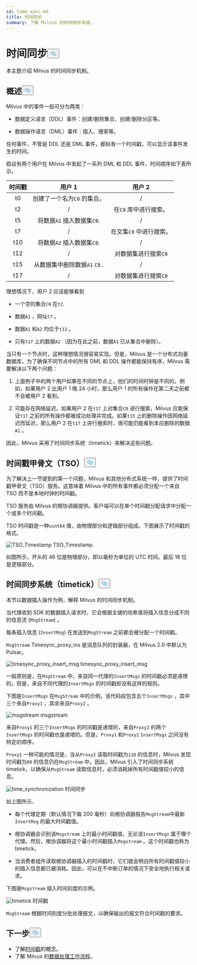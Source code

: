 ```yaml
---
id: time_sync.md
title: 时间同步
summary: 了解 Milvus 的时间同步系统。
---
```

<h1 id="Time-Synchronization" class="common-anchor-header">时间同步<button data-href="#Time-Synchronization" class="anchor-icon" translate="no">
      <svg translate="no"
        aria-hidden="true"
        focusable="false"
        height="20"
        version="1.1"
        viewBox="0 0 16 16"
        width="16"
      >
        <path
          fill="#0092E4"
          fill-rule="evenodd"
          d="M4 9h1v1H4c-1.5 0-3-1.69-3-3.5S2.55 3 4 3h4c1.45 0 3 1.69 3 3.5 0 1.41-.91 2.72-2 3.25V8.59c.58-.45 1-1.27 1-2.09C10 5.22 8.98 4 8 4H4c-.98 0-2 1.22-2 2.5S3 9 4 9zm9-3h-1v1h1c1 0 2 1.22 2 2.5S13.98 12 13 12H9c-.98 0-2-1.22-2-2.5 0-.83.42-1.64 1-2.09V6.25c-1.09.53-2 1.84-2 3.25C6 11.31 7.55 13 9 13h4c1.45 0 3-1.69 3-3.5S14.5 6 13 6z"
        ></path>
      </svg>
    </button></h1><p>本主题介绍 Milvus 的时间同步机制。</p>
<h2 id="Overview" class="common-anchor-header">概述<button data-href="#Overview" class="anchor-icon" translate="no">
      <svg translate="no"
        aria-hidden="true"
        focusable="false"
        height="20"
        version="1.1"
        viewBox="0 0 16 16"
        width="16"
      >
        <path
          fill="#0092E4"
          fill-rule="evenodd"
          d="M4 9h1v1H4c-1.5 0-3-1.69-3-3.5S2.55 3 4 3h4c1.45 0 3 1.69 3 3.5 0 1.41-.91 2.72-2 3.25V8.59c.58-.45 1-1.27 1-2.09C10 5.22 8.98 4 8 4H4c-.98 0-2 1.22-2 2.5S3 9 4 9zm9-3h-1v1h1c1 0 2 1.22 2 2.5S13.98 12 13 12H9c-.98 0-2-1.22-2-2.5 0-.83.42-1.64 1-2.09V6.25c-1.09.53-2 1.84-2 3.25C6 11.31 7.55 13 9 13h4c1.45 0 3-1.69 3-3.5S14.5 6 13 6z"
        ></path>
      </svg>
    </button></h2><p>Milvus 中的事件一般可分为两类：</p>
<ul>
<li><p>数据定义语言（DDL）事件：创建/删除集合、创建/删除分区等。</p></li>
<li><p>数据操作语言（DML）事件：插入、搜索等。</p></li>
</ul>
<p>任何事件，不管是 DDL 还是 DML 事件，都标有一个时间戳，可以显示该事件发生的时间。</p>
<p>假设有两个用户在 Milvus 中发起了一系列 DML 和 DDL 事件，时间顺序如下表所示。</p>
<table>
<thead>
<tr><th style="text-align:center">时间戳</th><th style="text-align:center">用户 1</th><th style="text-align:center">用户 2</th></tr>
</thead>
<tbody>
<tr><td style="text-align:center">t0</td><td style="text-align:center">创建了一个名为<code translate="no">C0</code> 的集合。</td><td style="text-align:center">/</td></tr>
<tr><td style="text-align:center">t2</td><td style="text-align:center">/</td><td style="text-align:center">在<code translate="no">C0</code> 库中进行搜索。</td></tr>
<tr><td style="text-align:center">t5</td><td style="text-align:center">将数据<code translate="no">A1</code> 插入数据集<code translate="no">C0</code>.</td><td style="text-align:center">/</td></tr>
<tr><td style="text-align:center">t7</td><td style="text-align:center">/</td><td style="text-align:center">在文集<code translate="no">C0</code> 中进行搜索。</td></tr>
<tr><td style="text-align:center">t10</td><td style="text-align:center">将数据<code translate="no">A2</code> 插入数据集<code translate="no">C0</code>.</td><td style="text-align:center">/</td></tr>
<tr><td style="text-align:center">t12</td><td style="text-align:center">/</td><td style="text-align:center">对数据集进行搜索<code translate="no">C0</code></td></tr>
<tr><td style="text-align:center">t15</td><td style="text-align:center">从数据集中删除数据<code translate="no">A1</code> <code translate="no">C0</code> .</td><td style="text-align:center">/</td></tr>
<tr><td style="text-align:center">t17</td><td style="text-align:center">/</td><td style="text-align:center">对数据集进行搜索<code translate="no">C0</code></td></tr>
</tbody>
</table>
<p>理想情况下，用户 2 应该能够看到</p>
<ul>
<li><p>一个空的集合<code translate="no">C0</code> 在<code translate="no">t2</code>.</p></li>
<li><p>数据<code translate="no">A1</code> ，网址<code translate="no">t7</code> 。</p></li>
<li><p>数据<code translate="no">A1</code> 和<code translate="no">A2</code> 均位于<code translate="no">t12</code> 。</p></li>
<li><p>只有<code translate="no">t17</code> 上的数据<code translate="no">A2</code> （因为在此之前，数据<code translate="no">A1</code> 已从集合中删除）。</p></li>
</ul>
<p>当只有一个节点时，这种理想情况很容易实现。但是，Milvus 是一个分布式向量数据库，为了确保不同节点中的所有 DML 和 DDL 操作都能保持有序，Milvus 需要解决以下两个问题：</p>
<ol>
<li><p>上面例子中的两个用户如果在不同的节点上，他们的时间时钟是不同的。例如，如果用户 2 比用户 1 晚 24 小时，那么用户 1 的所有操作在第二天之前都不会被用户 2 看到。</p></li>
<li><p>可能存在网络延迟。如果用户 2 在<code translate="no">t17</code> 上对集合<code translate="no">C0</code> 进行搜索，Milvus 应能保证<code translate="no">t17</code> 之前的所有操作都被成功处理并完成。如果<code translate="no">t15</code> 上的删除操作因网络延迟而延迟，那么用户 2 在<code translate="no">t17</code> 上进行搜索时，很可能仍能看到本应删除的数据<code translate="no">A1</code> 。</p></li>
</ol>
<p>因此，Milvus 采用了时间同步系统（timetick）来解决这些问题。</p>
<h2 id="Timestamp-oracle-TSO" class="common-anchor-header">时间戳甲骨文（TSO）<button data-href="#Timestamp-oracle-TSO" class="anchor-icon" translate="no">
      <svg translate="no"
        aria-hidden="true"
        focusable="false"
        height="20"
        version="1.1"
        viewBox="0 0 16 16"
        width="16"
      >
        <path
          fill="#0092E4"
          fill-rule="evenodd"
          d="M4 9h1v1H4c-1.5 0-3-1.69-3-3.5S2.55 3 4 3h4c1.45 0 3 1.69 3 3.5 0 1.41-.91 2.72-2 3.25V8.59c.58-.45 1-1.27 1-2.09C10 5.22 8.98 4 8 4H4c-.98 0-2 1.22-2 2.5S3 9 4 9zm9-3h-1v1h1c1 0 2 1.22 2 2.5S13.98 12 13 12H9c-.98 0-2-1.22-2-2.5 0-.83.42-1.64 1-2.09V6.25c-1.09.53-2 1.84-2 3.25C6 11.31 7.55 13 9 13h4c1.45 0 3-1.69 3-3.5S14.5 6 13 6z"
        ></path>
      </svg>
    </button></h2><p>为了解决上一节提到的第一个问题，Milvus 和其他分布式系统一样，提供了时间戳甲骨文（TSO）服务。这意味着 Milvus 中的所有事件都必须分配一个来自 TSO 而不是本地时钟的时间戳。</p>
<p>TSO 服务由 Milvus 的根协调器提供。客户端可以在单个时间戳分配请求中分配一个或多个时间戳。</p>
<p>TSO 时间戳是一种<code translate="no">uint64</code> 值，由物理部分和逻辑部分组成。下图展示了时间戳的格式。</p>
<p>
  
   <span class="img-wrapper"> <img translate="no" src="/docs/v2.4.x/assets/TSO_Timestamp.png" alt="TSO_Timestamp" class="doc-image" id="tso_timestamp" />
   </span> <span class="img-wrapper"> <span>TSO_Timestamp</span>. </span></p>
<p>如图所示，开头的 46 位是物理部分，即以毫秒为单位的 UTC 时间。最后 18 位是逻辑部分。</p>
<h2 id="Time-synchronization-system-timetick" class="common-anchor-header">时间同步系统（timetick）<button data-href="#Time-synchronization-system-timetick" class="anchor-icon" translate="no">
      <svg translate="no"
        aria-hidden="true"
        focusable="false"
        height="20"
        version="1.1"
        viewBox="0 0 16 16"
        width="16"
      >
        <path
          fill="#0092E4"
          fill-rule="evenodd"
          d="M4 9h1v1H4c-1.5 0-3-1.69-3-3.5S2.55 3 4 3h4c1.45 0 3 1.69 3 3.5 0 1.41-.91 2.72-2 3.25V8.59c.58-.45 1-1.27 1-2.09C10 5.22 8.98 4 8 4H4c-.98 0-2 1.22-2 2.5S3 9 4 9zm9-3h-1v1h1c1 0 2 1.22 2 2.5S13.98 12 13 12H9c-.98 0-2-1.22-2-2.5 0-.83.42-1.64 1-2.09V6.25c-1.09.53-2 1.84-2 3.25C6 11.31 7.55 13 9 13h4c1.45 0 3-1.69 3-3.5S14.5 6 13 6z"
        ></path>
      </svg>
    </button></h2><p>本节以数据插入操作为例，解释 Milvus 的时间同步机制。</p>
<p>当代理收到 SDK 的数据插入请求时，它会根据主键的哈希值将插入信息分成不同的信息流 (<code translate="no">MsgStream</code>) 。</p>
<p>每条插入信息 (<code translate="no">InsertMsg</code>) 在发送到<code translate="no">MsgStream</code> 之前都会被分配一个时间戳。</p>
<div class="alert note">
  <code translate="no">MsgStream</code> Timesync_proxy_ins 是消息队列的封装器，在 Milvus 2.0 中默认为 Pulsar。</div>
<p>
  
   <span class="img-wrapper"> <img translate="no" src="/docs/v2.4.x/assets/timesync_proxy_insert_msg.png" alt="timesync_proxy_insert_msg" class="doc-image" id="timesync_proxy_insert_msg" />
   </span> <span class="img-wrapper"> <span>timesync_proxy_insert_msg</span> </span></p>
<p>一般原则是，在<code translate="no">MsgStream</code> 中，来自同一代理的<code translate="no">InsertMsgs</code> 的时间戳必须是递增的。但是，来自不同代理的<code translate="no">InsertMsgs</code> 的时间戳却没有这样的规则。</p>
<p>下图是<code translate="no">InsertMsgs</code> 在<code translate="no">MsgStream</code> 中的示例。该代码段包含五个<code translate="no">InsertMsgs</code> ，其中三个来自<code translate="no">Proxy1</code> ，其余来自<code translate="no">Proxy2</code> 。</p>
<p>
  
   <span class="img-wrapper"> <img translate="no" src="/docs/v2.4.x/assets/msgstream.png" alt="msgstream" class="doc-image" id="msgstream" />
   </span> <span class="img-wrapper"> <span>msgstream</span> </span></p>
<p>来自<code translate="no">Proxy1</code> 的三个<code translate="no">InsertMsgs</code> 的时间戳是递增的，来自<code translate="no">Proxy2</code> 的两个<code translate="no">InsertMsgs</code> 的时间戳也是递增的。但是，<code translate="no">Proxy1</code> 和<code translate="no">Proxy2</code> <code translate="no">InsertMsgs</code> 之间没有特定的顺序。</p>
<p><code translate="no">Proxy1</code> 一种可能的情况是，当从<code translate="no">Proxy2</code> 读取时间戳为<code translate="no">110</code> 的信息时，Milvus 发现时间戳为<code translate="no">80</code> 的信息仍在<code translate="no">MsgStream</code> 中。因此，Milvus 引入了时间同步系统 timetick，以确保从<code translate="no">MsgStream</code> 读取信息时，必须消耗掉所有时间戳值较小的信息。</p>
<p>
  
   <span class="img-wrapper"> <img translate="no" src="/docs/v2.4.x/assets/time_synchronization.png" alt="time_synchronization" class="doc-image" id="time_synchronization" />
   </span> <span class="img-wrapper"> <span>时间同步</span> </span></p>
<p>如上图所示、</p>
<ul>
<li><p>每个代理定期（默认情况下每 200 毫秒）向根协调器报告<code translate="no">MsgStream</code>中最新<code translate="no">InsertMsg</code> 的最大时间戳值。</p></li>
<li><p>根协调器会识别该<code translate="no">Msgstream</code> 上的最小时间戳值，无论该<code translate="no">InsertMsgs</code> 属于哪个代理。然后，根协调器将这个最小时间戳插入<code translate="no">Msgstream</code> 。这个时间戳也称为 timetick。</p></li>
<li><p>当消费者组件读取根协调器插入的时间戳时，它们就会明白所有时间戳值较小的插入信息都已被消耗。因此，可以在不中断订单的情况下安全地执行相关请求。</p></li>
</ul>
<p>下图是<code translate="no">Msgstream</code> 插入时间刻度的示例。</p>
<p>
  
   <span class="img-wrapper"> <img translate="no" src="/docs/v2.4.x/assets/timetick.png" alt="timetick" class="doc-image" id="timetick" />
   </span> <span class="img-wrapper"> <span>时间戳</span> </span></p>
<p><code translate="no">MsgStream</code> 根据时间刻度分批处理报文，以确保输出的报文符合时间戳的要求。</p>
<h2 id="Whats-next" class="common-anchor-header">下一步<button data-href="#Whats-next" class="anchor-icon" translate="no">
      <svg translate="no"
        aria-hidden="true"
        focusable="false"
        height="20"
        version="1.1"
        viewBox="0 0 16 16"
        width="16"
      >
        <path
          fill="#0092E4"
          fill-rule="evenodd"
          d="M4 9h1v1H4c-1.5 0-3-1.69-3-3.5S2.55 3 4 3h4c1.45 0 3 1.69 3 3.5 0 1.41-.91 2.72-2 3.25V8.59c.58-.45 1-1.27 1-2.09C10 5.22 8.98 4 8 4H4c-.98 0-2 1.22-2 2.5S3 9 4 9zm9-3h-1v1h1c1 0 2 1.22 2 2.5S13.98 12 13 12H9c-.98 0-2-1.22-2-2.5 0-.83.42-1.64 1-2.09V6.25c-1.09.53-2 1.84-2 3.25C6 11.31 7.55 13 9 13h4c1.45 0 3-1.69 3-3.5S14.5 6 13 6z"
        ></path>
      </svg>
    </button></h2><ul>
<li>了解<a href="/docs/zh/v2.4.x/timestamp.md">时间戳</a>的概念。</li>
<li>了解 Milvus 的<a href="/docs/zh/v2.4.x/data_processing.md">数据处理工作流程</a>。</li>
</ul>
